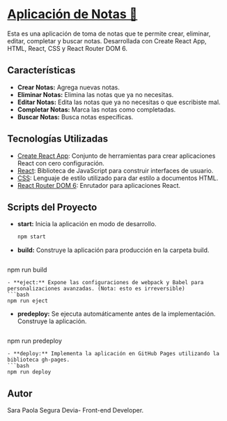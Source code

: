 # [Aplicación de Notas 📝](https://sarasegura.github.io/page-notes-curso-react-intro/)
Esta es una aplicación de toma de notas que te permite crear, eliminar, editar, completar y buscar notas. Desarrollada con Create React App, HTML, React, CSS y React Router DOM 6.

## Características

- **Crear Notas:** Agrega nuevas notas.
- **Eliminar Notas:** Elimina las notas que ya no necesitas.
-  **Editar Notas:** Edita las notas que ya no necesitas o que escribiste mal.
- **Completar Notas:** Marca las notas como completadas.
- **Buscar Notas:** Busca notas específicas.

## Tecnologías Utilizadas

- [Create React App](https://create-react-app.dev/): Conjunto de herramientas para crear aplicaciones React con cero configuración.
- [React](https://reactjs.org/): Biblioteca de JavaScript para construir interfaces de usuario.
- [CSS](https://developer.mozilla.org/en-US/docs/Web/CSS): Lenguaje de estilo utilizado para dar estilo a documentos HTML.
- [React Router DOM 6](https://reactrouter.com/): Enrutador para aplicaciones React.

## Scripts del Proyecto
- **start:** Inicia la aplicación en modo de desarrollo.
  ```bash
  npm start
  ```
- **build:** Construye la aplicación para producción en la carpeta build.
  ```bash
 npm run build
  ```
- **eject:** Expone las configuraciones de webpack y Babel para personalizaciones avanzadas. (Nota: esto es irreversible)
  ```bash
npm run eject
  ```
- **predeploy:** Se ejecuta automáticamente antes de la implementación. Construye la aplicación.
  ```bash
npm run predeploy
  ```
- **deploy:** Implementa la aplicación en GitHub Pages utilizando la biblioteca gh-pages.
  ```bash
npm run deploy
  ```

## Autor
Sara Paola Segura Devia- Front-end Developer.


